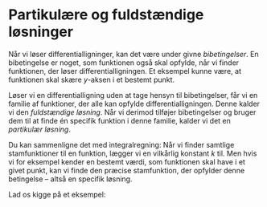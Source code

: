 # Partikulære og fuldstændige løsninger

Når vi løser differentialligninger, kan det være under givne *bibetingelser*. En bibetingelse er noget, som funktionen også skal opfylde, når vi finder funktionen, der løser differentialligningen. Et eksempel kunne være, at funktionen skal skære $y$-aksen i et bestemt punkt.

Løser vi en differentialligning uden at tage hensyn til bibetingelser, får vi en familie af funktioner, der alle kan opfylde differentialligningen. Denne kalder vi den *fuldstændige løsning*. Når vi derimod tilføjer bibetingelser og bruger dem til at finde én specifik funktion i denne familie, kalder vi det en *partikulær løsning*. 

Du kan sammenligne det med integralregning: Når vi finder samtlige stamfunktioner til en funktion, lægger vi en vilkårlig konstant $k$ til. Men hvis vi for eksempel kender en bestemt værdi, som funktionen skal have i et givet punkt, kan vi finde den præcise stamfunktion, der opfylder denne betingelse – altså en specifik løsning.

Lad os kigge på et eksempel:
